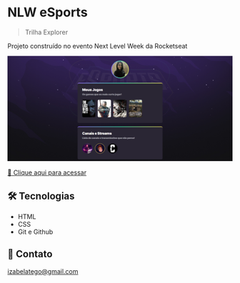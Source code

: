 # NLW eSports 

> Trilha Explorer

Projeto construído no evento Next Level Week da Rocketseat

![preview](./.github/preview.png)

[🔗 Clique aqui para acessar](https://izaatenorio.github.io/nlw-esports-explorer)

## 🛠 Tecnologias 

- HTML
- CSS
- Git e Github

## 💜 Contato

izabelatego@gmail.com
